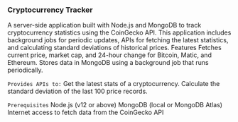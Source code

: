 ### Cryptocurrency Tracker ###

A server-side application built with Node.js and MongoDB to track cryptocurrency statistics using the CoinGecko API.
This application includes background jobs for periodic updates, APIs for fetching the latest statistics, and calculating standard deviations of historical prices.
Features Fetches current price, market cap, and 24-hour change for Bitcoin, Matic, and Ethereum.
Stores data in MongoDB using a background job that runs periodically.


```Provides APIs to:```
Get the latest stats of a cryptocurrency.
Calculate the standard deviation of the last 100 price records.

```Prerequisites```
Node.js (v12 or above)
MongoDB (local or MongoDB Atlas)
Internet access to fetch data from the CoinGecko API
